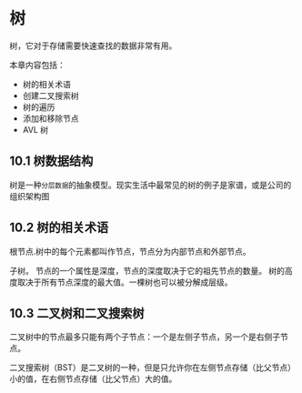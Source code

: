 # 树
树，它对于存储需要快速查找的数据非常有用。

本章内容包括：
- 树的相关术语
- 创建二叉搜索树
- 树的遍历
- 添加和移除节点
- AVL 树

## 10.1 树数据结构
树是一种`分层数据`的抽象模型。现实生活中最常见的树的例子是家谱，或是公司的组织架构图

## 10.2 树的相关术语
根节点.树中的每个元素都叫作节点，节点分为内部节点和外部节点。

子树。
节点的一个属性是深度，节点的深度取决于它的祖先节点的数量。
树的高度取决于所有节点深度的最大值。一棵树也可以被分解成层级。

## 10.3 二叉树和二叉搜索树

二叉树中的节点最多只能有两个子节点：一个是左侧子节点，另一个是右侧子节点。

二叉搜索树（BST）是二叉树的一种，但是只允许你在左侧节点存储（比父节点）小的值，在右侧节点存储（比父节点）大的值。